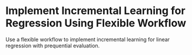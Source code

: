 # **Implement Incremental Learning for Regression Using Flexible Workflow**

Use a flexible workflow to implement incremental learning for linear regression with prequential evaluation.

